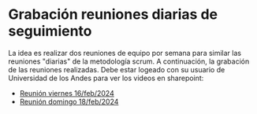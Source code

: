# Grabación reuniones diarias de seguimiento

La idea es realizar dos reuniones de equipo por semana para similar las reuniones "diarias" de la metodología scrum. A continuación, la grabación de las reuniones realizadas. Debe estar logeado con su usuario de Universidad de los Andes para ver los videos en sharepoint:

* [Reunión viernes 16/feb/2024]()
* [Reunión domingo 18/feb/2024](https://uniandes-my.sharepoint.com/:v:/g/personal/da_gamez96_uniandes_edu_co/EZCm2uzGn2NGtZEFwvTGPGABe8FbQ4znsApM91_pXrVq4A)
